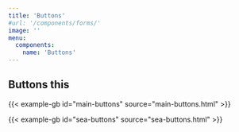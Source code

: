 ```yaml
---
title: 'Buttons'
#url: '/components/forms/'
image: ''
menu:
  components:
    name: 'Buttons'
---
```


## Buttons this

{{< example-gb id="main-buttons" source="main-buttons.html" >}}

{{< example-gb id="sea-buttons" source="sea-buttons.html" >}}
